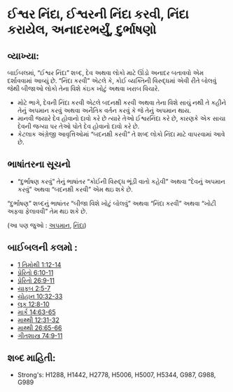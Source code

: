 # ઈશ્વર નિંદા, ઈશ્વરની નિંદા કરવી, નિંદા કરાયેલ, અનાદરભર્યું, દુર્ભાષણો 

## વ્યાખ્યા: 

બાઈબલમાં, “ઈશ્વર નિંદા” શબ્દ, દેવ અથવા લોકો માટે ઊંડો અનાદર બતાવવો એમ દર્શાવવામાં આવ્યું છે.
“નિંદા કરવી” એટલે કે, કોઈ વ્યક્તિની વિરુદ્ધમાં એવી રીતે બોલવું જેથી બીજાઓ લોકો તેના વિશે કંઇક ખોટું અથવા ખરાબ વિચારે.

* મોટે ભાગે, દેવની નિંદા કરવી એટલે બદનક્ષી કરવી અથવા તેના વિશે સાચું નથી તે કહીને તેનું અપમાન કરવું અથવા અનૈતિક વર્તન કરવું કે જે તેનું અપમાન થાય.
* માનવી જયારે દેવ હોવાનો દાવો કરે છે ત્યારે તેઓ ઈશ્વરનિંદા કરે છે, કારણકે એક સાચા દેવની જગ્યા પર તેઓ પોતે દેવ હોવાનો દાવો કરે છે.
* કેટલાક અંગ્રેજી આવૃત્તિઓમાં “બદનક્ષી કરવી” તે શબ્દ લોકો નિંદા માટે વાપરવામાં આવે છે.

## ભાષાંતરના સૂચનો 

* “દુર્ભાષણ કરવું” તેનું ભાષાંતર “કોઈની વિરુદ્ધ ભૂંડી વાતો કહેવી”  અથવા “દેવનું અપમાન કરવું” અથવા “બદનક્ષી કરવી” એમ થઇ શકે છે.

“દુર્ભાષણ” શબ્દનું ભાષાંતર “બીજા વિશે ખોટું બોલવું” અથવા “નિંદા કરવી” અથવા “ખોટી અફવા ફેલાવવી” તેમ થઇ શકે છે.

(આ પણ જુઓ : [અપમાન](../other/dishonor.md), [નિંદા](../other/slander.md))

## બાઈબલની કલમો : 

* [1 તિમોથી 1:12-14](rc://gu/tn/help/1ti/01/12)
* [પ્રેરિતો 6:10-11](rc://gu/tn/help/act/06/10)
* [પ્રેરિતો 26:9-11](rc://gu/tn/help/act/26/09)
* [યાકૂબ 2:5-7](rc://gu/tn/help/jas/02/05)
* [યોહાન 10:32-33](rc://gu/tn/help/jhn/10/32)
* [લૂક 12:8-10](rc://gu/tn/help/luk/12/08)
* [માર્ક 14:63-65](rc://gu/tn/help/mrk/14/63)
* [માથ્થી 12:31-32](rc://gu/tn/help/mat/12/31)
* [માથ્થી 26:65-66](rc://gu/tn/help/mat/26/65)
* [ગીતશાસ્ત્ર 74:9-11](rc://gu/tn/help/psa/074/009)

## શબ્દ માહિતી: 

* Strong's: H1288, H1442, H2778, H5006, H5007, H5344, G987, G988, G989
